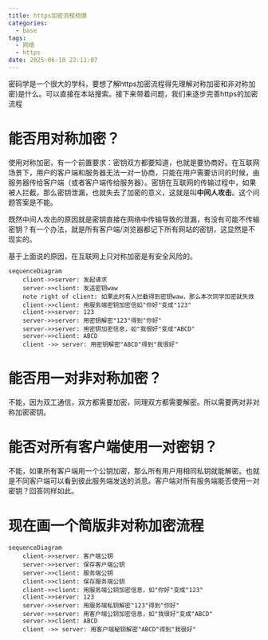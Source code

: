 ```yaml
---
title: https加密流程梳理
categories:
  - base
tags:
  - 网络
  - https
date: 2025-06-10 22:11:07
---
```


密码学是一个很大的学科，要想了解https加密流程得先理解对称加密和非对称加密)是什么。可以直接在本站搜索。接下来带着问题，我们来逐步完善https的加密流程

# 能否用对称加密？

使用对称加密，有一个前置要求：密钥双方都要知道，也就是要协商好。在互联网场景下，用户的客户端和服务器无法一对一协商，只能在用户需要访问的时候，由服务器传给客户端（或者客户端传给服务器）。密钥在互联网的传输过程中，如果被人拦截，那么密钥泄漏，也就失去了加密的意义，这就是叫**中间人攻击**。这个问题答案是不能。

既然中间人攻击的原因就是密钥直接在网络中传输导致的泄漏，有没有可能不传输密钥？有一个办法，就是所有客户端/浏览器都记下所有网站的密钥，这显然是不现实的。

基于上面说的原因，在互联网上只对称加密是有安全风险的。

```mermaid
sequenceDiagram
    client->>server: 发起请求
    server->>client: 发送密钥waw
    note right of client: 如果此时有人拦截得到密钥waw，那么本次同学加密就失效
    client->>client: 用服务端密钥加密信如"你好"变成"123"
    client->>server: 123
    server->>server: 用密钥解密"123"得到"你好"
    server->>server: 用密钥加密信息，如"我很好"变成"ABCD"
    server->>client: ABCD
    client ->> server: 用密钥解密"ABCD"得到"我很好"
```

# 能否用一对非对称加密？

不能，因为双工通信，双方都需要加密，同理双方都需要解密。所以需要两对非对称加密密钥。

# 能否对所有客户端使用一对密钥？

不能，如果所有客户端用一个公钥加密，那么所有用户用相同私钥就能解密。也就是不同客户端可以看到彼此服务端发送的消息。客户端对所有服务端能否使用一对密钥？回答同样如此。

# 现在画一个简版非对称加密流程

``` mermaid
sequenceDiagram
    client->>server: 客户端公钥
    server->>server: 保存客户端公钥
    server->>client: 服务端公钥
    client->>client: 保存服务端公钥
    client->>client: 用服务端公钥加密信息，如"你好"变成"123"
    client->>server: 123
    server->>server: 用服务端私钥解密"123"得到"你好"
    server->>server: 用客户端公钥加密信息，如"我很好"变成"ABCD"
    server->>client: ABCD
    client ->> server: 用客户端秘钥解密"ABCD"得到"我很好"
```

